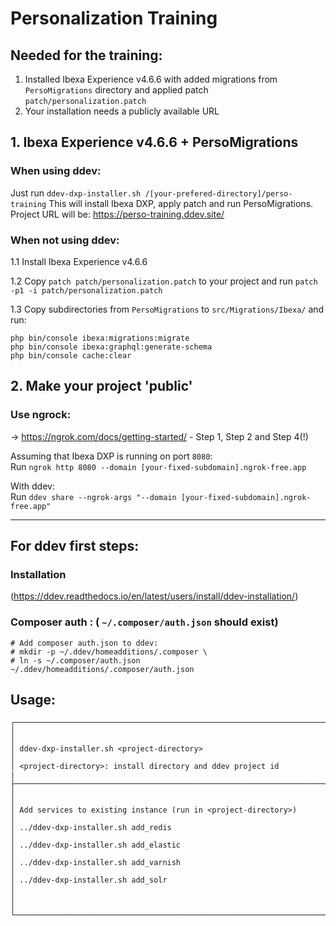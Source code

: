 # Personalization Training



## Needed for the training:

1. Installed Ibexa Experience v4.6.6 with added migrations from `PersoMigrations` directory and applied patch `patch/personalization.patch` 
2. Your installation needs a publicly available URL

## 1. Ibexa Experience v4.6.6 + PersoMigrations

### When using ddev:

Just run `ddev-dxp-installer.sh /[your-prefered-directory]/perso-training`
This will install Ibexa DXP, apply patch and run PersoMigrations.
Project URL will be: https://perso-training.ddev.site/

### When not using ddev:

1.1 Install Ibexa Experience v4.6.6 

1.2 Copy `patch patch/personalization.patch` to your project and run `patch -p1 -i patch/personalization.patch`

1.3 Copy subdirectories from `PersoMigrations` to `src/Migrations/Ibexa/` and run:
```
php bin/console ibexa:migrations:migrate
php bin/console ibexa:graphql:generate-schema
php bin/console cache:clear
```

## 2. Make your project 'public'

### Use ngrock:

-> https://ngrok.com/docs/getting-started/ - Step 1, Step 2 and Step 4(!)

Assuming that Ibexa DXP is running on port `8080`:<br>
Run `ngrok http 8080 --domain [your-fixed-subdomain].ngrok-free.app`

With ddev:<br>
Run `ddev share --ngrok-args "--domain [your-fixed-subdomain].ngrok-free.app"`

--------------

## For ddev first steps:

### Installation
  (https://ddev.readthedocs.io/en/latest/users/install/ddev-installation/)

### Composer auth : ( `~/.composer/auth.json` should exist)
```
# Add composer auth.json to ddev:
# mkdir -p ~/.ddev/homeadditions/.composer \
# ln -s ~/.composer/auth.json ~/.ddev/homeadditions/.composer/auth.json

```

## Usage:

```
┌─────────────────────────────────────────────────────────────────────┐
│                                                                     │
│ ddev-dxp-installer.sh <project-directory>                           │
│ <project-directory>: install directory and ddev project id          |
├─────────────────────────────────────────────────────────────────────┤
│                                                                     │
│ Add services to existing instance (run in <project-directory>)      │
│ ../ddev-dxp-installer.sh add_redis                                  │
│ ../ddev-dxp-installer.sh add_elastic                                │
│ ../ddev-dxp-installer.sh add_varnish                                │
│ ../ddev-dxp-installer.sh add_solr                                   │
│                                                                     │
└─────────────────────────────────────────────────────────────────────┘

```


